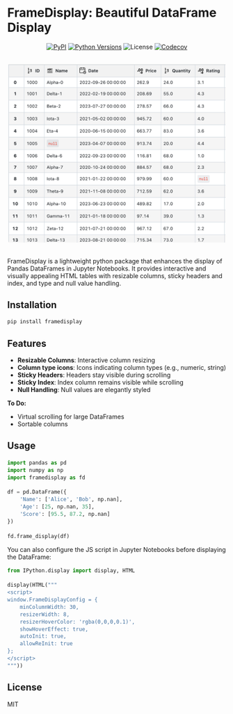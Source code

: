 # FrameDisplay: Beautiful DataFrame Display

<div align="center">

[![PyPI](https://img.shields.io/pypi/v/framedisplay?logoSize=auto)](https://pypi.org/project/framedisplay/)
[![Python Versions](https://img.shields.io/pypi/pyversions/framedisplay?logoSize=auto)](https://pypi.org/project/framedisplay/)
![License](https://img.shields.io/pypi/l/framedisplay?logo=auto)
[![Codecov](https://codecov.io/gh/nsarang/framedisplay/branch/main/graph/badge.svg)](https://codecov.io/gh/nsarang/framedisplay)

<br/>
<img alt="DataFrame" src="https://raw.githubusercontent.com/nsarang/framedisplay/refs/heads/main/assets/dataframe.png" width="500px" style="max-width: 100%;">

<br/>
<br/>
</div>

FrameDisplay is a lightweight python package that enhances the display of Pandas DataFrames in Jupyter Notebooks. It provides interactive and visually appealing HTML tables with resizable columns, sticky headers and index, and type and null value handling.

## Installation

```bash
pip install framedisplay
```

## Features

- **Resizable Columns**: Interactive column resizing
- **Column type icons**: Icons indicating column types (e.g., numeric, string)
- **Sticky Headers**: Headers stay visible during scrolling
- **Sticky Index**: Index column remains visible while scrolling
- **Null Handling**: Null values are elegantly styled

**To Do:**
- Virtual scrolling for large DataFrames
- Sortable columns

## Usage

```python
import pandas as pd
import numpy as np
import framedisplay as fd

df = pd.DataFrame({
    'Name': ['Alice', 'Bob', np.nan],
    'Age': [25, np.nan, 35],
    'Score': [95.5, 87.2, np.nan]
})

fd.frame_display(df)
```

You can also configure the JS script in Jupyter Notebooks before displaying the DataFrame:

```python
from IPython.display import display, HTML

display(HTML("""
<script>
window.FrameDisplayConfig = {
    minColumnWidth: 30,
    resizerWidth: 8,
    resizerHoverColor: 'rgba(0,0,0,0.1)',
    showHoverEffect: true,
    autoInit: true,
    allowReInit: true
};
</script>
"""))
```

## License

MIT
